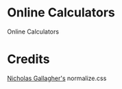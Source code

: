 # Online Calculators
Online Calculators

# Credits
[Nicholas Gallagher's](https://necolas.github.io/normalize.css/) normalize.css  